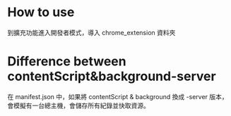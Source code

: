 # How to use

到擴充功能進入開發者模式，導入 chrome_extension 資料夾

# Difference between contentScript&background-server

在 manifest.json 中，如果將 contentScript & background 換成 -server 版本，會模擬有一台總主機，會儲存所有紀錄並快取資源。
